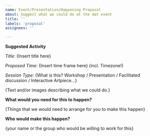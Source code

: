 ```yaml
---
name: Event/Presentation/Happening Proposal
about: Suggest what we could do at the dat event
title: ''
labels: 'proposal'
assignees: ''

---
```


**Suggested Activity**

_Title_: {Insert title here}

_Proposed Time_: {Insert time frame here} (incl. Timezone!)

_Session Type_: {What is this? Workshop / Presentation / Facilitated discussion / Interactive Artpiece...}

{Text and/or images describing what we could do.}

**What would you need for this to happen?**

{Things that we would need to arrange for you to make this happen}

**Who would make this happen?**

{your name or the group who would be willing to work for this}
